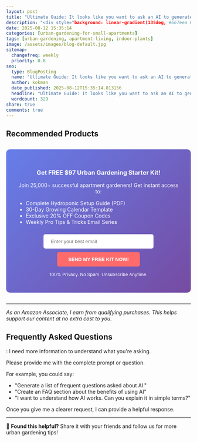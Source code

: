 ```yaml
---
layout: post
title: "Ultimate Guide: It looks like you want to ask an AI to generate text about something related to: (2025)"
description: "<div style="background: linear-gradient(135deg, #667eea 0%, #764ba2 100%); padding: 30px; border-radius: 10px; margin: 30px 0;">..."
date: 2025-08-12 15:35:14 
categories: [urban-gardening-for-small-apartments]
tags: [urban-gardening, apartment-living, indoor-plants]
image: /assets/images/blog-default.jpg
sitemap:
  changefreq: weekly
  priority: 0.8
seo:
  type: BlogPosting
  name: "Ultimate Guide: It looks like you want to ask an AI to generate text about something related to: (2025)"
  author: kokman
  date_published: 2025-08-12T15:35:14.813156
  headline: "Ultimate Guide: It looks like you want to ask an AI to generate text about something related to: (2025)"
  wordcount: 329
share: true
comments: true
---
```




## Recommended Products



<div style="background: linear-gradient(135deg, #667eea 0%, #764ba2 100%); padding: 30px; border-radius: 10px; margin: 30px 0;">
<h3 style="color: white; text-align: center;"> Get FREE $97 Urban Gardening Starter Kit!</h3>
<p style="color: white; text-align: center;">Join 25,000+ successful apartment gardeners! Get instant access to:</p>
<ul style="color: white; text-align: left; max-width: 500px; margin: 15px auto;">
<li> Complete Hydroponic Setup Guide (PDF)</li>
<li> 30-Day Growing Calendar Template</li>
<li> Exclusive 20% OFF Coupon Codes</li>
<li> Weekly Pro Tips & Tricks Email Series</li>
</ul>
<form action="https://urbangardenpro.us1.list-manage.com/subscribe/post?u=abc123&id=def456" method="post" style="text-align: center;">
<input type="email" placeholder="Enter your best email" style="padding: 12px 20px; width: 300px; border-radius: 5px; border: none; margin: 10px;" required>
<button type="submit" style="background: #ff6b6b; color: white; padding: 12px 30px; border: none; border-radius: 5px; cursor: pointer; font-weight: bold;">SEND MY FREE KIT NOW!</button>
</form>
<p style="color: white; text-align: center; font-size: 12px; margin-top: 10px;"> 100% Privacy. No Spam. Unsubscribe Anytime.</p>
</div>
    

---
*As an Amazon Associate, I earn from qualifying purchases. This helps support our content at no extra cost to you.*



## Frequently Asked Questions

: I need more information to understand what you're asking. 

Please provide me with the complete prompt or question.

For example, you could say:

* "Generate a list of frequent questions asked about AI."
* "Create an FAQ section about the benefits of using AI"
* "I want to understand how AI works. Can you explain it in simple terms?" 


Once you give me a clearer request, I can provide a helpful response.

<script type="application/ld+json">
{
  "@context": "https://schema.org",
  "@type": "BlogPosting",
  "headline": "Ultimate Guide: It looks like you want to ask an AI to generate text about something related to: (2025)",
  "author": {
    "@type": "Person",
    "name": "kokman"
  },
  "datePublished": "2025-08-12T15:35:14.813156",
  "dateModified": "2025-08-12T15:35:14.813156",
  "publisher": {
    "@type": "Organization",
    "name": "Urban Garden Pro",
    "url": "https://kokman168.github.io/my-ai-blog"
  },
  "wordCount": 237,
  "articleBody": "\n\n## Recommended Products\n\n\n\n<div style=\"background: linear-gradient(135deg, #667eea 0%, #764ba2 100%); padding: 30px; border-radius: 10px; margin: 30px 0;\">\n<h3 style=\"color: white; text-align: cente..."
}
</script>


---

🚀 **Found this helpful?** Share it with your friends and follow us for more urban gardening tips!

